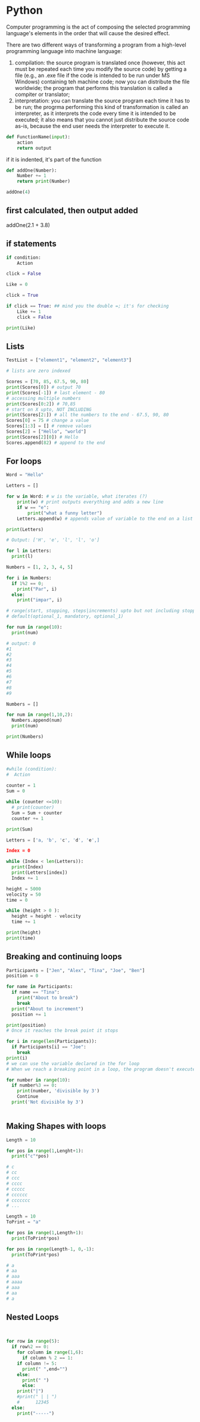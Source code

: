 # Python

Computer programming is the act of composing the selected programming language's elements in the order that will cause the desired effect.

There are two different ways of transforming a program from a high-level programming language into machine language:

1. compilation: the source program is translated once (however, this act must be repeated each time you modify the source code) by getting a file (e.g., an .exe file if the code is intended to be run under MS Windows) containing teh machine code; now you can distribute the file worldwide; the program that performs this translation is called a compiter or translator;
2. interpretation: you can translate the source program each time it has to be run; the progrma performing this kind of transformation is called an interpreter, as it interprets the code every time it is intended to be executed; it also means that you cannot just distribute the source code as-is, because the end user needs the interpreter to execute it.


```py
def FunctionName(input):
    action
    return output
```

if it is indented, it's part of the function

```py
def addOne(Number):
    Number += 1
    return print(Number)

addOne(4)
```

## first calculated, then output added

addOne(2.1 + 3.8)

## if statements

```py
if condition:
    Action

click = False

Like = 0

click = True

if click == True: ## mind you the double =; it's for checking
    Like += 1
    click = False

print(Like)
```

## Lists

```py
TestList = ["element1", "element2", "element3"]

# lists are zero indexed

Scores = [70, 85, 67.5, 90, 80]
print(Scores[0]) # output 70
print(Scores[-1]) # last element - 80
# accessing multiple numbers
print(Scores[0:2]) # 70,85
# start on X upto, NOT INCLUDING
print(Scores[2:]) # all the numbers to the end - 67.5, 90, 80
Scores[0] = 75 # change a value
Scores[1:3] = [] # remove values
Scores[2] = ["Hello", "world"]
print(Scores[2][0]) # Hello
Scores.append(82) # append to the end
```

## For loops

```py
Word = "Hello"

Letters = []

for w in Word: # w is the variable, what iterates (?)
	print(w) # print outputs everything and adds a new line
	if w == "e":
		print("what a funny letter")
	Letters.append(w) # appends value of variable to the end on a list

print(Letters)

# Output: ['H', 'e', 'l', 'l', 'o']

for l in Letters:
  print(l)

Numbers = [1, 2, 3, 4, 5]

for i in Numbers:
  if 1%2 == 0;
    print("Par", i)
  else:
    print("impar", i)

# range(start, stopping, steps|increments) upto but not including stopping value
# default(optional_1, mandatory, optional_1)

for num in range(10):
  print(num)

# output: 0
#1
#2
#3
#4
#5
#6
#7
#8
#9

Numbers = []

for num in range(1,10,2):
  Numbers.append(num)
  print(num)

print(Numbers)
```

## While loops


```py
#while (condition):
#  Action
  
counter = 1
Sum = 0

while (counter <=10):
  # print(counter)
  Sum = Sum + counter
  counter += 1

print(Sum)

Letters = ['a, 'b', 'c', 'd', 'e',]

Index = 0

while (Index < len(Letters)):
  print(Index)
  print(Letters[index])
  Index += 1

height = 5000
velocity = 50
time = 0

while (height > 0 ):
  height = height - velocity
  time += 1

print(height)
print(time)
```

## Breaking and continuing loops


```py
Participants = ["Jen", "Alex", "Tina", "Joe", "Ben"]
position = 0

for name in Participants:
  if name == "Tina":
    print("About to break")
    break
  print("About to increment")
  position += 1

print(position)
# Once it reaches the break point it stops

for i in range(len(Participants)):
  if Participants[i] == "Joe":
    break
print(i)
# we can use the variable declared in the for loop
# When we reach a breaking point in a loop, the program doesn't execute anything after it

for number in range(10):
  if number%3 == 0:
    print(number, 'divisible by 3')
    Continue
  print('Not divisible by 3')
          
```

## Making Shapes with loops


```py
Length = 10

for pos in range(1,Lenght+1):
  print("c"*pos)

# c
# cc
# ccc
# cccc
# ccccc
# cccccc
# ccccccc
# ...

Length = 10
ToPrint = "a"

for pos in range(1,Length+1):
  print(ToPrint*pos)

for pos in range(Length-1, 0,-1):
  print(ToPrint*pos)

# a
# aa
# aaa
# aaaa
# aaa
# aa
# a

```

## Nested Loops


```py


for row in range(5):
  if row%2 == 0:
    for column in range(1,6):
      if column % 2 == 1:
	if column != 5:
	  print(" ",end="")
	else:
	  print(" ")
      else:
	print("|")
    #print(" | | ")
    #      12345
  else:
    print("-----")


```





